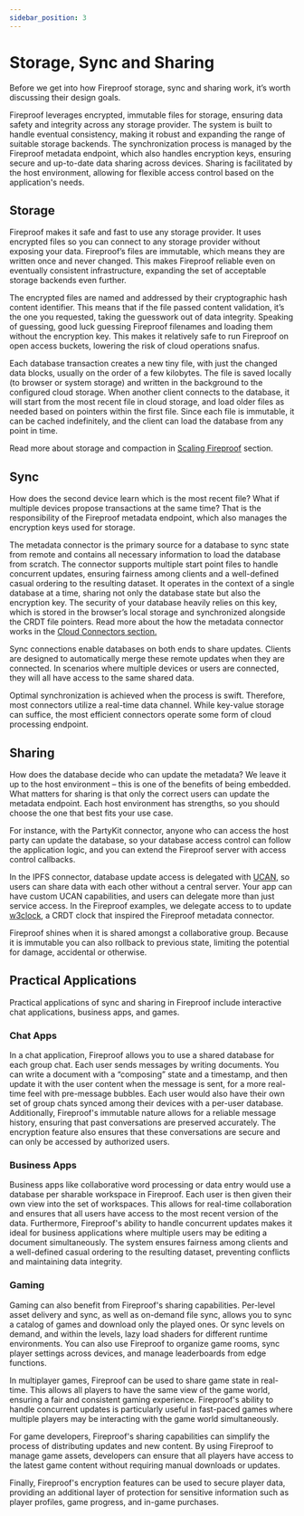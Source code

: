 ```yaml
---
sidebar_position: 3
---
```


# Storage, Sync and Sharing

Before we get into how Fireproof storage, sync and sharing work, it’s worth discussing their design goals.

Fireproof leverages encrypted, immutable files for storage, ensuring data safety and integrity across any storage provider. The system is built to handle eventual consistency, making it robust and expanding the range of suitable storage backends. The synchronization process is managed by the Fireproof metadata endpoint, which also handles encryption keys, ensuring secure and up-to-date data sharing across devices. Sharing is facilitated by the host environment, allowing for flexible access control based on the application's needs.

## Storage

Fireproof makes it safe and fast to use any storage provider. It uses encrypted files so you can connect to any storage provider without exposing your data. Fireproof’s files are immutable, which means they are written once and never changed. This makes Fireproof reliable even on eventually consistent infrastructure, expanding the set of acceptable storage backends even further.

The encrypted files are named and addressed by their cryptographic hash content identifier. This means that if the file passed content validation, it’s the one you requested, taking the guesswork out of data integrity. Speaking of guessing, good luck guessing Fireproof filenames and loading them without the encryption key. This makes it relatively safe to run Fireproof on open access buckets, lowering the risk of cloud operations snafus.

Each database transaction creates a new tiny file, with just the changed data blocks, usually on the order of a few kilobytes. The file is saved locally (to browser or system storage) and written in the background to the configured cloud storage. When another client connects to the database, it will start from the most recent file in cloud storage, and load older files as needed based on pointers within the first file. Since each file is immutable, it can be cached indefinitely, and the client can load the database from any point in time.

Read more about storage and compaction in [Scaling Fireproof](/docs/concept-guide/scaling-fireproof) section.

## Sync

How does the second device learn which is the most recent file? What if multiple devices propose transactions at the same time? That is the responsibility of the Fireproof metadata endpoint, which also manages the encryption keys used for storage.

The metadata connector is the primary source for a database to sync state from remote and contains all necessary information to load the database from scratch. The connector supports multiple start point files to handle concurrent updates, ensuring fairness among clients and a well-defined casual ordering to the resulting dataset. It operates in the context of a single database at a time, sharing not only the database state but also the encryption key. The security of your database heavily relies on this key, which is stored in the browser’s local storage and synchronized alongside the CRDT file pointers. Read more about the how the metadata connector works in the [Cloud Connectors section.](/docs/concept-guide/cloud-connectors)

Sync connections enable databases on both ends to share updates. Clients are designed to automatically merge these remote updates when they are connected. In scenarios where multiple devices or users are connected, they will all have access to the same shared data.

Optimal synchronization is achieved when the process is swift. Therefore, most connectors utilize a real-time data channel. While key-value storage can suffice, the most efficient connectors operate some form of cloud processing endpoint.

## Sharing

How does the database decide who can update the metadata? We leave it up to the host environment – this is one of the benefits of being embedded. What matters for sharing is that only the correct users can update the metadata endpoint. Each host environment has strengths, so you should choose the one that best fits your use case.

For instance, with the PartyKit connector, anyone who can access the host party can update the database, so your database access control can follow the application logic, and you can extend the Fireproof server with access control callbacks.

In the IPFS connector, database update access is delegated with [UCAN](https://ucan.xyz/), so users can share data with each other without a central server. Your app can have custom UCAN capabilities, and users can delegate more than just service access. In the Fireproof examples, we delegate access to to update [w3clock](https://github.com/web3-storage/w3clock), a CRDT clock that inspired the Fireproof metadata connector.

Fireproof shines when it is shared amongst a collaborative group. Because it is immutable you can also rollback to previous state, limiting the potential for damage, accidental or otherwise.

## Practical Applications

Practical applications of sync and sharing in Fireproof include interactive chat applications, business apps, and games.

### Chat Apps

In a chat application, Fireproof allows you to use a shared database for each group chat. Each user sends messages by writing documents. You can write a document with a “composing” state and a timestamp, and then update it with the user content when the message is sent, for a more real-time feel with pre-message bubbles. Each user would also have their own set of group chats synced among their devices with a per-user database. Additionally, Fireproof's immutable nature allows for a reliable message history, ensuring that past conversations are preserved accurately. The encryption feature also ensures that these conversations are secure and can only be accessed by authorized users.

### Business Apps

Business apps like collaborative word processing or data entry would use a database per sharable workspace in Fireproof. Each user is then given their own view into the set of workspaces. This allows for real-time collaboration and ensures that all users have access to the most recent version of the data. Furthermore, Fireproof's ability to handle concurrent updates makes it ideal for business applications where multiple users may be editing a document simultaneously. The system ensures fairness among clients and a well-defined casual ordering to the resulting dataset, preventing conflicts and maintaining data integrity.

### Gaming

Gaming can also benefit from Fireproof's sharing capabilities. Per-level asset delivery and sync, as well as on-demand file sync, allows you to sync a catalog of games and download only the played ones. Or sync levels on demand, and within the levels, lazy load shaders for different runtime environments. You can also use Fireproof to organize game rooms, sync player settings across devices, and manage leaderboards from edge functions.

In multiplayer games, Fireproof can be used to share game state in real-time. This allows all players to have the same view of the game world, ensuring a fair and consistent gaming experience. Fireproof's ability to handle concurrent updates is particularly useful in fast-paced games where multiple players may be interacting with the game world simultaneously.

For game developers, Fireproof's sharing capabilities can simplify the process of distributing updates and new content. By using Fireproof to manage game assets, developers can ensure that all players have access to the latest game content without requiring manual downloads or updates.

Finally, Fireproof's encryption features can be used to secure player data, providing an additional layer of protection for sensitive information such as player profiles, game progress, and in-game purchases.

<!-- Figures:
CAR File Structure: A diagram showing the structure of an opaque CAR file with encrypted blocks and hard-to-guess IDs.
Sync Process: A flowchart showing the process of event notification and key sync via a secure channel.
Sharing Model: A diagram showing how existing auth can manage multi-device and multi-user sharing. -->
